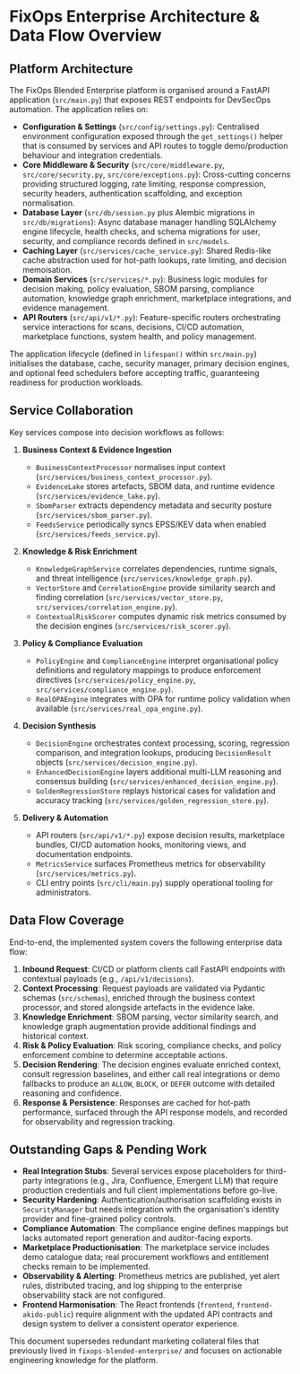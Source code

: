 # FixOps Enterprise Architecture & Data Flow Overview

## Platform Architecture

The FixOps Blended Enterprise platform is organised around a FastAPI application (`src/main.py`) that exposes REST endpoints
for DevSecOps automation. The application relies on:

- **Configuration & Settings** (`src/config/settings.py`): Centralised environment configuration exposed through the
  `get_settings()` helper that is consumed by services and API routes to toggle demo/production behaviour and integration
  credentials.
- **Core Middleware & Security** (`src/core/middleware.py`, `src/core/security.py`, `src/core/exceptions.py`): Cross-cutting
  concerns providing structured logging, rate limiting, response compression, security headers, authentication scaffolding,
  and exception normalisation.
- **Database Layer** (`src/db/session.py` plus Alembic migrations in `src/db/migrations`): Async database manager handling
  SQLAlchemy engine lifecycle, health checks, and schema migrations for user, security, and compliance records defined in
  `src/models`.
- **Caching Layer** (`src/services/cache_service.py`): Shared Redis-like cache abstraction used for hot-path lookups, rate
  limiting, and decision memoisation.
- **Domain Services** (`src/services/*.py`): Business logic modules for decision making, policy evaluation, SBOM parsing,
  compliance automation, knowledge graph enrichment, marketplace integrations, and evidence management.
- **API Routers** (`src/api/v1/*.py`): Feature-specific routers orchestrating service interactions for scans, decisions,
  CI/CD automation, marketplace functions, system health, and policy management.

The application lifecycle (defined in `lifespan()` within `src/main.py`) initialises the database, cache, security manager,
primary decision engines, and optional feed schedulers before accepting traffic, guaranteeing readiness for production
workloads.

## Service Collaboration

Key services compose into decision workflows as follows:

1. **Business Context & Evidence Ingestion**
   - `BusinessContextProcessor` normalises input context (`src/services/business_context_processor.py`).
   - `EvidenceLake` stores artefacts, SBOM data, and runtime evidence (`src/services/evidence_lake.py`).
   - `SbomParser` extracts dependency metadata and security posture (`src/services/sbom_parser.py`).
   - `FeedsService` periodically syncs EPSS/KEV data when enabled (`src/services/feeds_service.py`).

2. **Knowledge & Risk Enrichment**
   - `KnowledgeGraphService` correlates dependencies, runtime signals, and threat intelligence (`src/services/knowledge_graph.py`).
   - `VectorStore` and `CorrelationEngine` provide similarity search and finding correlation (`src/services/vector_store.py`,
     `src/services/correlation_engine.py`).
   - `ContextualRiskScorer` computes dynamic risk metrics consumed by the decision engines (`src/services/risk_scorer.py`).

3. **Policy & Compliance Evaluation**
   - `PolicyEngine` and `ComplianceEngine` interpret organisational policy definitions and regulatory mappings to produce
     enforcement directives (`src/services/policy_engine.py`, `src/services/compliance_engine.py`).
   - `RealOPAEngine` integrates with OPA for runtime policy validation when available (`src/services/real_opa_engine.py`).

4. **Decision Synthesis**
   - `DecisionEngine` orchestrates context processing, scoring, regression comparison, and integration lookups, producing
     `DecisionResult` objects (`src/services/decision_engine.py`).
   - `EnhancedDecisionEngine` layers additional multi-LLM reasoning and consensus building (`src/services/enhanced_decision_engine.py`).
   - `GoldenRegressionStore` replays historical cases for validation and accuracy tracking (`src/services/golden_regression_store.py`).

5. **Delivery & Automation**
   - API routers (`src/api/v1/*.py`) expose decision results, marketplace bundles, CI/CD automation hooks, monitoring views,
     and documentation endpoints.
   - `MetricsService` surfaces Prometheus metrics for observability (`src/services/metrics.py`).
   - CLI entry points (`src/cli/main.py`) supply operational tooling for administrators.

## Data Flow Coverage

End-to-end, the implemented system covers the following enterprise data flow:

1. **Inbound Request**: CI/CD or platform clients call FastAPI endpoints with contextual payloads (e.g., `/api/v1/decisions`).
2. **Context Processing**: Request payloads are validated via Pydantic schemas (`src/schemas`), enriched through the business
   context processor, and stored alongside artefacts in the evidence lake.
3. **Knowledge Enrichment**: SBOM parsing, vector similarity search, and knowledge graph augmentation provide additional
   findings and historical context.
4. **Risk & Policy Evaluation**: Risk scoring, compliance checks, and policy enforcement combine to determine acceptable
   actions.
5. **Decision Rendering**: The decision engines evaluate enriched context, consult regression baselines, and either call real
   integrations or demo fallbacks to produce an `ALLOW`, `BLOCK`, or `DEFER` outcome with detailed reasoning and confidence.
6. **Response & Persistence**: Responses are cached for hot-path performance, surfaced through the API response models, and
   recorded for observability and regression tracking.

## Outstanding Gaps & Pending Work

- **Real Integration Stubs**: Several services expose placeholders for third-party integrations (e.g., Jira, Confluence,
  Emergent LLM) that require production credentials and full client implementations before go-live.
- **Security Hardening**: Authentication/authorisation scaffolding exists in `SecurityManager` but needs integration with the
  organisation's identity provider and fine-grained policy controls.
- **Compliance Automation**: The compliance engine defines mappings but lacks automated report generation and auditor-facing
  exports.
- **Marketplace Productionisation**: The marketplace service includes demo catalogue data; real procurement workflows and
  entitlement checks remain to be implemented.
- **Observability & Alerting**: Prometheus metrics are published, yet alert rules, distributed tracing, and log shipping to
  the enterprise observability stack are not configured.
- **Frontend Harmonisation**: The React frontends (`frontend`, `frontend-akido-public`) require alignment with the updated
  API contracts and design system to deliver a consistent operator experience.

This document supersedes redundant marketing collateral files that previously lived in `fixops-blended-enterprise/` and focuses
on actionable engineering knowledge for the platform.
